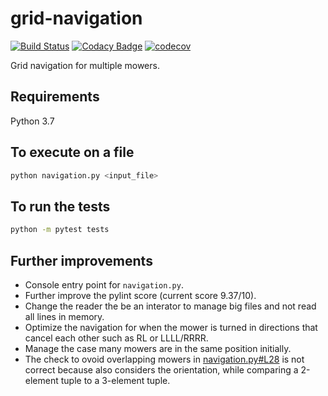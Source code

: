 # grid-navigation

[![Build Status](https://travis-ci.org/tayciryahmed/grid-navigation.svg?branch=master)](https://travis-ci.org/tayciryahmed/grid-navigation)
[![Codacy Badge](https://api.codacy.com/project/badge/Grade/8bb6f8af62004bb9b9179ac840cf702b)](https://app.codacy.com/manual/tayciryahmed/grid-navigation?utm_source=github.com&utm_medium=referral&utm_content=tayciryahmed/grid-navigation&utm_campaign=Badge_Grade_Dashboard)
[![codecov](https://codecov.io/gh/tayciryahmed/grid-navigation/branch/master/graph/badge.svg)](https://codecov.io/gh/tayciryahmed/grid-navigation)

Grid navigation for multiple mowers.

## Requirements 

Python 3.7

## To execute on a file

```bash
python navigation.py <input_file>
```

## To run the tests

```bash
python -m pytest tests
```

## Further improvements

  * Console entry point for `navigation.py`.
  * Further improve the pylint score (current score 9.37/10).
  * Change the reader the be an interator to manage big files and not read all lines in memory. 
  * Optimize the navigation for when the mower is turned in directions that cancel each other such as RL or LLLL/RRRR. 
  * Manage the case many mowers are in the same position initially.
  * The check to ovoid overlapping mowers in [navigation.py#L28](https://github.com/tayciryahmed/grid-navigation/blob/master/navigation.py#L28) is not correct because also considers the orientation, while comparing a 2-element tuple to a 3-element tuple.
